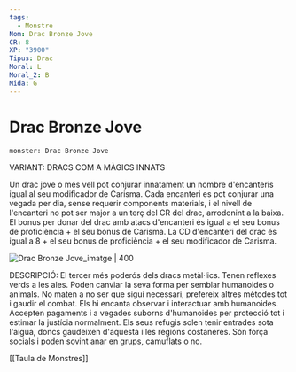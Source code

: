 ```yaml
---
tags:
  - Monstre
Nom: Drac Bronze Jove
CR: 8
XP: "3900"
Tipus: Drac
Moral: L
Moral_2: B
Mida: G
---
```

# Drac Bronze Jove

```statblock
monster: Drac Bronze Jove
```

VARIANT: DRACS COM A MÀGICS INNATS

Un drac jove o més vell pot conjurar innatament un nombre d'encanteris igual al seu modificador de Carisma. Cada encanteri es pot conjurar una vegada per dia, sense requerir components materials, i el nivell de l'encanteri no pot ser major a un terç del CR del drac, arrodonint a la baixa. El bonus per donar del drac amb atacs d'encanteri és igual a el seu bonus de proficiència + el seu bonus de Carisma. La CD d'encanteri del drac és igual a 8 + el seu bonus de proficiència + el seu modificador de Carisma.

![Drac Bronze Jove_imatge | 400](https://images-wixmp-ed30a86b8c4ca887773594c2.wixmp.com/f/b225998d-77dc-4c79-beaa-390ba590350a/dbwuze4-a612b58a-a15c-4833-9b01-932b9a3f4a30.png/v1/fill/w_1000,h_800,strp/bronze_dragon_by_cosmicslug101_dbwuze4-pre.png?token=eyJ0eXAiOiJKV1QiLCJhbGciOiJIUzI1NiJ9.eyJzdWIiOiJ1cm46YXBwOjdlMGQxODg5ODIyNjQzNzNhNWYwZDQxNWVhMGQyNmUwIiwiaXNzIjoidXJuOmFwcDo3ZTBkMTg4OTgyMjY0MzczYTVmMGQ0MTVlYTBkMjZlMCIsIm9iaiI6W1t7ImhlaWdodCI6Ijw9MTYwMCIsInBhdGgiOiJcL2ZcL2IyMjU5OThkLTc3ZGMtNGM3OS1iZWFhLTM5MGJhNTkwMzUwYVwvZGJ3dXplNC1hNjEyYjU4YS1hMTVjLTQ4MzMtOWIwMS05MzJiOWEzZjRhMzAucG5nIiwid2lkdGgiOiI8PTIwMDAifV1dLCJhdWQiOlsidXJuOnNlcnZpY2U6aW1hZ2Uub3BlcmF0aW9ucyJdfQ.t1GYmxLOkwxWgmKwNudK8nQrS_AtkDTY6dksCC0LoDY)

DESCRIPCIÓ: 
El tercer més poderós dels dracs metàl·lics. Tenen reflexes verds a les ales. Poden canviar la seva forma per semblar humanoides o animals. No maten a no ser que sigui necessari, prefereix altres mètodes tot i gaudir el combat. Els hi encanta observar i interactuar amb humanoides. Accepten pagaments i a vegades suborns d'humanoides per protecció tot i estimar la justícia normalment. Els seus refugis solen tenir entrades sota l'aigua, doncs gaudeixen d'aquesta i les regions costaneres. Són força socials i poden sovint anar en grups, camuflats o no.

[[Taula de Monstres]]

